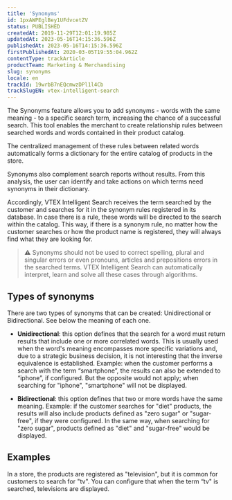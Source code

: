 ```yaml
---
title: 'Synonyms'
id: 1pxAWPEglBey1UFdvcetZV
status: PUBLISHED
createdAt: 2019-11-29T12:01:19.985Z
updatedAt: 2023-05-16T14:15:36.596Z
publishedAt: 2023-05-16T14:15:36.596Z
firstPublishedAt: 2020-03-05T19:55:04.962Z
contentType: trackArticle
productTeam: Marketing & Merchandising
slug: synonyms
locale: en
trackId: 19wrbB7nEQcmwzDPl1l4Cb
trackSlugEN: vtex-intelligent-search
---
```


The Synonyms feature allows you to add synonyms - words with the same meaning - to a specific search term, increasing the chance of a successful search. This tool enables the merchant to create relationship rules between searched words and words contained in their product catalog.

The centralized management of these rules between related words automatically forms a dictionary for the entire catalog of products in the store.

Synonyms also complement search reports without results. From this analysis, the user can identify and take actions on which terms need synonyms in their dictionary.

Accordingly, VTEX Intelligent Search receives the term searched by the customer and searches for it in the synonym rules registered in its database. In case there is a rule, these words will be directed to the search within the catalog.
This way, if there is a synonym rule, no matter how the customer searches or how the product name is registered, they will always find what they are looking for.

>⚠️ Synonyms should not be used to correct spelling, plural and singular errors or even pronouns, articles and prepositions errors in the searched terms. VTEX Intelligent Search can automatically interpret, learn and solve all these cases through algorithms.

## Types of synonyms

There are two types of synonyms that can be created: Unidirectional or Bidirectional. See below the meaning of each one.

- **Unidirectional**: this option defines that the search for a word must return results that include one or more correlated words. This is usually used when the word's meaning encompasses more specific variations and, due to a strategic business decision, it is not interesting that the inverse equivalence is established.
    Example: when the customer performs a search with the term “smartphone”, the results can also be extended to “iphone”, if configured. But the opposite would not apply; when searching for "iphone", "smartphone" will not be displayed.

- **Bidirectional**: this option defines that two or more words have the same meaning.
    Example: if the customer searches for "diet" products, the results will also include products defined as "zero sugar" or "sugar-free", if they were configured. In the same way, when searching for "zero sugar", products defined as "diet" and "sugar-free" would be displayed.

## Examples

In a store, the products are registered as "television", but it is common for customers to search for "tv". You can configure that when the term “tv" is searched, televisions are displayed.

